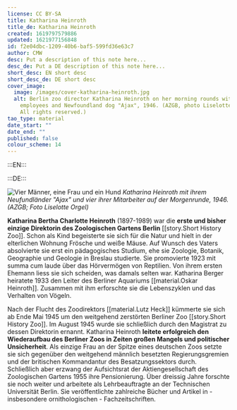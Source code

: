```yaml
---
license: CC BY-SA
title: Katharina Heinroth
title_de: Katharina Heinroth
created: 1619797579886
updated: 1621977156848
id: f2e04dbc-1209-40b6-baf5-599fd36e63c7
author: CMW
desc: Put a description of this note here...
desc_de: Put a DE description of this note here...
short_desc: EN short desc
short_desc_de: DE short desc
cover_image:
  image: /images/cover-katharina-heinroth.jpg
  alt: Berlin zoo director Katharina Heinroth on her morning rounds with four
    employees and Newfoundland dog "Ajax", 1946. (AZGB, photo Liselotte Orgel.
    All rights reserved.)
tao_type: material
date_start: ""
date_end: ""
published: false
colour_scheme: 14
---
```


:::EN:::


:::DE:::

![Vier Männer, eine Frau und ein Hund](/images/cmw/Heinroth_Morgenrunde_1946_LiselotteOrgel_S_3_63.jpg)
_Katharina Heinroth mit ihrem Neufundländer "Ajax" und vier ihrer Mitarbeiter auf der Morgenrunde, 1946. (AZGB; Foto Liselotte Orgel)_

**Katharina Bertha Charlotte Heinroth** (1897-1989) war die **erste und bisher einzige Direktorin des Zoologischen Gartens Berlin** [[story.Short History Zoo]]. Schon als Kind begeisterte sie sich für die Natur und hielt in der elterlichen Wohnung Frösche und weiße Mäuse. Auf Wunsch des Vaters absolvierte sie erst ein pädagogisches Studium, ehe sie Zoologie, Botanik, Geographie und Geologie in Breslau studierte. Sie promovierte 1923 mit summa cum laude über das Hörvermögen von Reptilien. Von ihrem ersten Ehemann liess sie sich scheiden, was damals selten war. Katharina Berger heiratete 1933 den Leiter des Berliner Aquariums [[material.Oskar Heinroth]]. Zusammen mit ihm erforschte sie die Lebenszyklen und das Verhalten von Vögeln.

Nach der Flucht des Zoodirektors [[material.Lutz Heck]] kümmerte sie sich ab Ende Mai 1945 um den weitgehend zerstörten Berliner Zoo [[story.Short History Zoo]]. Im August 1945 wurde sie schließlich durch den Magistrat zu dessen Direktorin ernannt. Katharina Heinroth **leitete erfolgreich den Wiederaufbau des Berliner Zoos in Zeiten großen Mangels und politischer Unsicherheit**. Als einzige Frau an der Spitze eines deutschen Zoos setzte sie sich gegenüber den weitgehend männlich besetzten Regierungsgremien und der britischen Kommandantur des Besatzungssektors durch. Schließlich aber erzwang der Aufsichtsrat der Aktiengesellschaft des Zoologischen Gartens 1955 ihre Pensionierung. Über dreissig Jahre forschte sie noch weiter und arbeitete als Lehrbeauftragte an der Technischen Universität Berlin. Sie veröffentlichte zahlreiche Bücher und Artikel in - insbesondere ornithologischen - Fachzeitschriften.